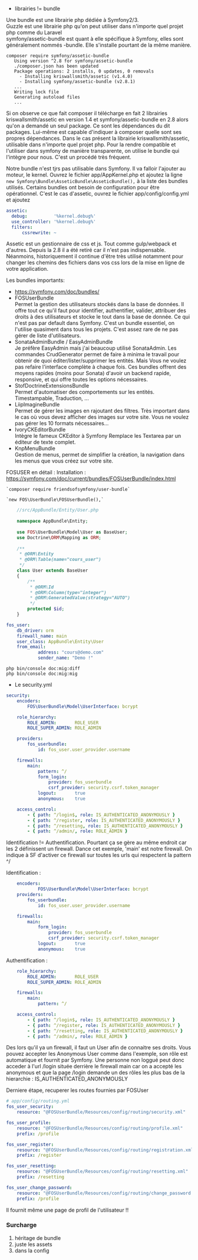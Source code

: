 - librairies != bundle  

 Une bundle est une librairie php dédiée à Symfony2/3.  
 Guzzle est une librairie php qu'on peut utiliser dans n'importe quel projet php comme du Laravel  
 symfony/assetic-bundle est quant à elle spécifique à Symfony, elles sont généralement nommés -bundle. Elle s'installe pourtant de la même manière.
 ```
composer require symfony/assetic-bundle
    Using version ^2.8 for symfony/assetic-bundle
    ./composer.json has been updated
    Package operations: 2 installs, 0 updates, 0 removals
      - Installing kriswallsmith/assetic (v1.4.0) 
      - Installing symfony/assetic-bundle (v2.8.1) 
    ...
    Writing lock file
    Generating autoload files
    ...
```
 Si on observe ce que fait composer il télécharge en fait 2 librairies kriswallsmith/assetic en version 1.4 et symfony/assetic-bundle en 2.8 alors qu'on a demandé un seul package.
 Ce sont les dépendances du dit packages. Lui-même est capable d'indiquer à composer quelle sont ses propres dépendances. Dans le cas présent la librairie kriswallsmith/assetic, utilisable dans n'importe quel projet php. Pour la rendre compatible et l'utiliser dans symfony de manière transparente, on utilise le bundle qui l'intègre pour nous.
 C'est un procédé très fréquent.
 
 Notre bundle n'est tjrs pas utilisable dans Symfony. Il va falloir l'ajouter au moteur, le kernel.
 Ouvrez le fichier app/AppKernel.php et ajoutez la ligne  `new Symfony\Bundle\AsseticBundle\AsseticBundle(),` à la liste des bundles utilisés.
  Certains bundles ont besoin de configuration pour être opérationnel. C'est le cas d'assetic, ouvrez le fichier app/config/config.yml et ajoutez
  ```yaml
assetic:
    debug:          '%kernel.debug%'
    use_controller: '%kernel.debug%'
    filters:
        cssrewrite: ~
```
Assetic est un gestionnaire de css et js. Tout comme gulp/webpack et d'autres. Depuis la 2.8 il a été retiré car il n'est pas indispensable. Néanmoins, historiquement il continue d'être très utilisé notamment pour changer les chemins des fichiers dans vos css lors de la mise en ligne de votre application. 


Les bundles importants: 
- https://symfony.com/doc/bundles/
- FOSUserBundle  
  Permet la gestion des utilisateurs stockés dans la base de données. Il offre tout ce qu'il faut pour identifier, authentifier, valider, attribuer des droits à des utilisateurs et stocke le tout dans la base de donnée. Ce qui n'est pas par default dans Symfony.
  C'est un bundle essentiel, on l'utilise quasiment dans tous les projets. C'est assez rare de ne pas gérer de liste d'utilisateurs.
- SonataAdminBundle / EasyAdminBundle  
  Je préfère EasyAdmin mais j'ai beaucoup utilisé SonataAdmin. Les commandes CrudGenerator permet de faire à minima le travail pour obtenir de quoi éditer/lister/supprimer les entités. Mais Vous ne voulez pas refaire l'interface complète à chaque fois. Ces bundles offrent des moyens rapides (moins pour Sonata) d'avoir un backend rapide, responsive, et qui offre toutes les options nécessaires. 
- StofDoctrineExtensionsBundle  
  Permet d'automatiser des comportements sur les entités. Timestampable, Traduction, ...
- LiipImagineBundle  
  Permet de gérer les images en rajoutant des filtres. Très important dans le cas où vous devez afficher des images sur votre site. Vous ne voulez pas gérer les 10 formats nécessaires...
- IvoryCKEditorBundle      
  Intègre le fameux CKEditor à Symfony
  Remplace les Textarea par un éditeur de texte complet.
- KnpMenuBundle  
  Gestion de menus, permet de simplifier la création, la navigation dans les menus que vous créez sur votre site.
  
  
FOSUSER en détail :
    Installation : 
    https://symfony.com/doc/current/bundles/FOSUserBundle/index.html  
    
    `composer require friendsofsymfony/user-bundle`  
    
    `new FOS\UserBundle\FOSUserBundle(),`  
```php
    //src/AppBundle/Entity/User.php
    
    namespace AppBundle\Entity;
    
    use FOS\UserBundle\Model\User as BaseUser;
    use Doctrine\ORM\Mapping as ORM;
    
    /**
     * @ORM\Entity
     * @ORM\Table(name="cours_user")
     */
    class User extends BaseUser
    {
        /**
         * @ORM\Id
         * @ORM\Column(type="integer")
         * @ORM\GeneratedValue(strategy="AUTO")
         */
        protected $id;
    }
```
```yaml
fos_user:
    db_driver: orm
    firewall_name: main
    user_class: AppBundle\Entity\User
    from_email:
            address: "cours@demo.com"
            sender_name: "Demo !"
```
`php bin/console doc:mig:diff`    
`php bin/console doc:mig:mig`  
 
- Le security.yml
```yaml
security:
    encoders:
        FOS\UserBundle\Model\UserInterface: bcrypt

    role_hierarchy:
        ROLE_ADMIN:       ROLE_USER
        ROLE_SUPER_ADMIN: ROLE_ADMIN

    providers:
        fos_userbundle:
            id: fos_user.user_provider.username

    firewalls:
        main:
            pattern: ^/
            form_login:
                provider: fos_userbundle
                csrf_provider: security.csrf.token_manager
            logout:       true
            anonymous:    true

    access_control:
        - { path: ^/login$, role: IS_AUTHENTICATED_ANONYMOUSLY }
        - { path: ^/register, role: IS_AUTHENTICATED_ANONYMOUSLY }
        - { path: ^/resetting, role: IS_AUTHENTICATED_ANONYMOUSLY }
        - { path: ^/admin/, role: ROLE_ADMIN }
````
Identification != Authentification. Pourtant ça se gère au même endroit car les 2 définissent un firewall.
Dance cet exemple, 'main' est notre firewall. On indique à SF d'activer ce firewall sur toutes les urls qui respectent la pattern ^/

Identification :
```yaml
    encoders:
            FOS\UserBundle\Model\UserInterface: bcrypt
    providers:
        fos_userbundle:
            id: fos_user.user_provider.username

    firewalls:
        main:
            form_login:
                provider: fos_userbundle
                csrf_provider: security.csrf.token_manager
            logout:       true
            anonymous:    true
```
Authentification :
```yaml
    role_hierarchy:
        ROLE_ADMIN:       ROLE_USER
        ROLE_SUPER_ADMIN: ROLE_ADMIN

    firewalls:
        main:
            pattern: ^/                

    access_control:
        - { path: ^/login$, role: IS_AUTHENTICATED_ANONYMOUSLY }
        - { path: ^/register, role: IS_AUTHENTICATED_ANONYMOUSLY }
        - { path: ^/resetting, role: IS_AUTHENTICATED_ANONYMOUSLY }
        - { path: ^/admin/, role: ROLE_ADMIN }
```
Des lors qu'il ya un firewall, il faut un User afin de connaitre ses droits.
Vous pouvez accepter les Anonymous User comme dans l'exemple, son rôle est automatique et fournit par Symfony.
Une personne non loggué peut donc acceder à l'url /login située derrière le firewall main car on a accepté les anonymous et que la page /login demande un des rôles les plus bas de la hierarchie : IS_AUTHENTICATED_ANONYMOUSLY

Derniere étape, recuperer les routes fournies par FOSUser
```yaml
# app/config/routing.yml
fos_user_security:
    resource: "@FOSUserBundle/Resources/config/routing/security.xml"

fos_user_profile:
    resource: "@FOSUserBundle/Resources/config/routing/profile.xml"
    prefix: /profile

fos_user_register:
    resource: "@FOSUserBundle/Resources/config/routing/registration.xml"
    prefix: /register

fos_user_resetting:
    resource: "@FOSUserBundle/Resources/config/routing/resetting.xml"
    prefix: /resetting

fos_user_change_password:
    resource: "@FOSUserBundle/Resources/config/routing/change_password.xml"
    prefix: /profile
```
Il fournit même une page de profil de l'utilisateur !!


### Surcharge
1) héritage de bundle
2) juste les assets
3) dans la config

